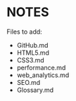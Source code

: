 # NOTES

Files to add:

- GitHub.md
- HTML5.md
- CSS3.md
- performance.md
- web_analytics.md
- SEO.md
- Glossary.md